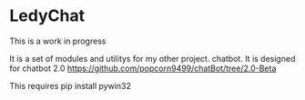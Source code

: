 # LedyChat

This is a work in progress

It is a set of modules and utilitys for my other project. chatbot. It is designed for chatbot 2.0 https://github.com/popcorn9499/chatBot/tree/2.0-Beta

This requires
pip install pywin32


